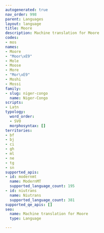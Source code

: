 ```yaml
---
autogenerated: true
nav_order: 998
parent: Languages
layout: language
title: Moore
description: Machine translation for Moore
codes:
- mos
names:
- Moore
- "Moor\xE9"
- Mole
- Moose
- More
- "Mor\xE9"
- Moshi
- Mossi
family:
- slug: niger-congo
  name: Niger-Congo
scripts:
- Latn
typology:
  word_order:
  - SVO
  morphosyntax: []
territories:
- bf
- bj
- ci
- gh
- ml
- ne
- tg
- sn
supported_apis:
- id: modernmt
  name: ModernMT
  supported_language_count: 195
- id: niutrans
  name: Niutrans
  supported_language_count: 381
supported_qe_apis: []
seo:
  name: Machine translation for Moore
  type: Language

---
```


